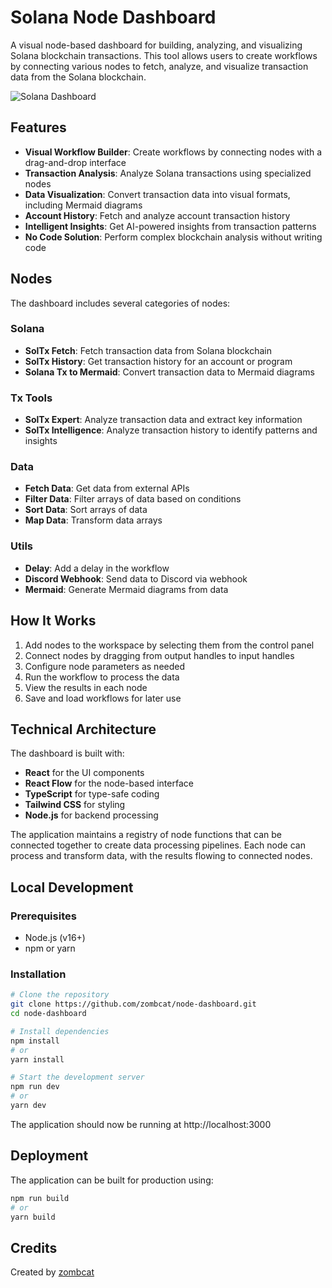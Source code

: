 # Solana Node Dashboard

A visual node-based dashboard for building, analyzing, and visualizing Solana blockchain transactions. This tool allows users to create workflows by connecting various nodes to fetch, analyze, and visualize transaction data from the Solana blockchain.

![Solana Dashboard](docs/dashboard-preview.png)

## Features

- **Visual Workflow Builder**: Create workflows by connecting nodes with a drag-and-drop interface
- **Transaction Analysis**: Analyze Solana transactions using specialized nodes
- **Data Visualization**: Convert transaction data into visual formats, including Mermaid diagrams
- **Account History**: Fetch and analyze account transaction history
- **Intelligent Insights**: Get AI-powered insights from transaction patterns
- **No Code Solution**: Perform complex blockchain analysis without writing code

## Nodes

The dashboard includes several categories of nodes:

### Solana
- **SolTx Fetch**: Fetch transaction data from Solana blockchain
- **SolTx History**: Get transaction history for an account or program
- **Solana Tx to Mermaid**: Convert transaction data to Mermaid diagrams

### Tx Tools
- **SolTx Expert**: Analyze transaction data and extract key information
- **SolTx Intelligence**: Analyze transaction history to identify patterns and insights

### Data
- **Fetch Data**: Get data from external APIs
- **Filter Data**: Filter arrays of data based on conditions
- **Sort Data**: Sort arrays of data
- **Map Data**: Transform data arrays

### Utils
- **Delay**: Add a delay in the workflow
- **Discord Webhook**: Send data to Discord via webhook
- **Mermaid**: Generate Mermaid diagrams from data

## How It Works

1. Add nodes to the workspace by selecting them from the control panel
2. Connect nodes by dragging from output handles to input handles
3. Configure node parameters as needed
4. Run the workflow to process the data
5. View the results in each node
6. Save and load workflows for later use

## Technical Architecture

The dashboard is built with:
- **React** for the UI components
- **React Flow** for the node-based interface
- **TypeScript** for type-safe coding
- **Tailwind CSS** for styling
- **Node.js** for backend processing

The application maintains a registry of node functions that can be connected together to create data processing pipelines. Each node can process and transform data, with the results flowing to connected nodes.

## Local Development

### Prerequisites
- Node.js (v16+)
- npm or yarn

### Installation

```bash
# Clone the repository
git clone https://github.com/zombcat/node-dashboard.git
cd node-dashboard

# Install dependencies
npm install
# or
yarn install

# Start the development server
npm run dev
# or
yarn dev
```

The application should now be running at http://localhost:3000

## Deployment

The application can be built for production using:

```bash
npm run build
# or
yarn build
```

## Credits

Created by [zombcat](https://github.com/zombcat)
